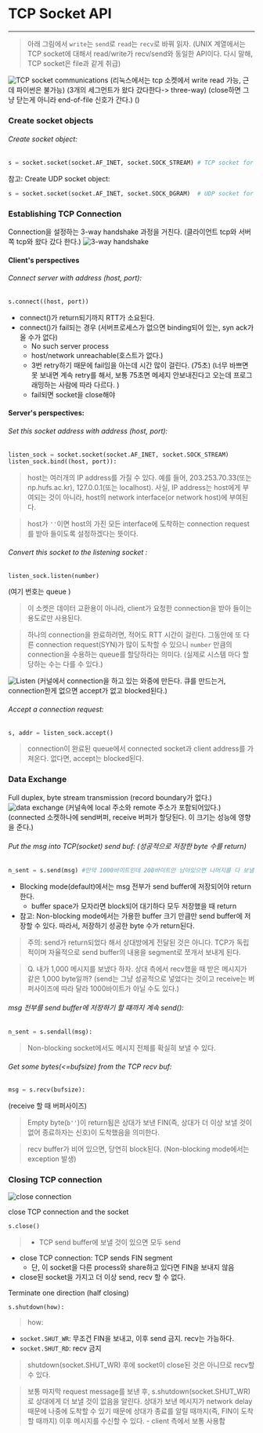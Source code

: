 
# TCP Socket API
---
>아래 그림에서 `write`는 `send`로 `read`는 `recv`로 바꿔 읽자. (UNIX 계열에서는 TCP socket에 대해서 read/write가 recv/send와 동일한 API이다. 다시 말해, TCP socket은 file과 같게 취급)

![TCP socket communications](static/TCP_socket_comm.png)
(리눅스에서는 tcp 소켓에서 write read 가능, 근데 파이썬은 불가능)
(3개의 세그먼트가 왔다 갔다한다-> three-way)
(close하면 그냥 닫는게 아니라 end-of-file 신호가 간다.)
()
### Create socket objects
###### Create socket object:
```Python
s = socket.socket(socket.AF_INET, socket.SOCK_STREAM) # TCP socket for IPv4
```
참고: Create UDP socket object:
```Python
s = socket.socket(socket.AF_INET, socket.SOCK_DGRAM)  # UDP socket for IPv4
```

### Establishing TCP Connection
Connection을 설정하는 3-way handshake 과정을 거친다.
(클라이언트 tcp와 서버쪽 tcp와 왔다 갔다 한다.)
![3-way handshake](static/3way_handshake.png)

#### Client's perspectives
###### Connect server with address (host, port):
```Python
s.connect((host, port))
```

- connect()가 return되기까지 RTT가 소요된다.
- connect()가 fail되는 경우 (서버프로세스가 없으면 binding되어 있는,  syn ack가 올 수가 없다)
  - No such server process
  - host/network unreachable(호스트가 없다.)
  - 3번 retry하기 때문에 fail임을 아는데 시간 많이 걸린다. (75초) (너무 바쁘면 못 보내면 계속 retry를 해서, 보통 75초면 메세지 안보내진다고 오는데 프로그래밍하는 사람에 따라 다르다. )
  - fail되면 socket을 close해야

#### Server's perspectives:
###### Set this socket address with address (host, port):
```Python
listen_sock = socket.socket(socket.AF_INET, socket.SOCK_STREAM)
listen_sock.bind((host, port)): 
```
> host는 여러개의 IP address를 가질 수 있다. 예를 들어, 203.253.70.33(또는 np.hufs.ac.kr), 127.0.0.1(또는 localhost). 사실, IP address는 host에게 부여되는 것이 아니라, host의 network interface(or network host)에 부여된다. 

> host가 `''`이면 host의 가진 모든 interface에 도착하는 connection request를 받아 들이도록 설정하겠다는 뜻이다.

###### Convert this socket to the listening socket :
```Python
listen_sock.listen(number)
```
(여기 번호는 queue )
> 이 소켓은 데이터 교환용이 아니라, client가 요청한 connection을 받아 들이는 용도로만 사용된다.

> 하나의 connection을 완료하려면, 적어도 RTT 시간이 걸린다. 그동안에 또 다른 connection request(SYN)가 많이 도착할 수 있으니 `number` 만큼의 connection을 수용하는 queue를 할당하라는 의미다. (실제로 시스템 마다 할당하는 수는 다를 수 있다.)

![Listen](static/listen.gif)
(커널에서 connection을 하고 있는 와중에 만든다. 큐를 만드는거, connection한게 없으면 accept가 없고 blocked된다.)
###### Accept a connection request:
```Python
s, addr = listen_sock.accept()
```

> connection이 완료된 queue에서 connected socket과 client address를 가져온다.
없다면, accept는 blocked된다.

### Data Exchange
Full duplex, byte stream transmission (record boundary가 없다.)
![data exchange](static/data_exchange.png)
(커널속에 local 주소와 remote 주소가 포함되어있다.)(connected 소켓하나에 send버퍼, receive 버퍼가 할당된다. 이 크기는 성능에 영향을 준다.)
###### Put the msg into TCP(socket) send buf: (성공적으로 저장한 byte 수를 return)
```Python
n_sent = s.send(msg) #만약 1000바이트인데 200바이트만 남아있으면 나머지를 다 보낼 때까지 return 하지 않는다.
```
- Blocking mode(default)에서는 msg 전부가 send buffer에 저장되어야 return한다.
  - buffer space가 모자라면 block되어 대기하다 모두 저장했을 때 return
- 참고: Non-blocking mode에서는 가용한 buffer 크기 만큼만 send buffer에 저장할 수 있다. 따라서, 저장하기 성공한 byte 수가 return된다.

> 주의: send가 return되었다 해서 상대방에게 전달된 것은 아니다. TCP가 독립적이며 자율적으로 send buffer의 내용을 segment로 쪼개서 보내게 된다.

> Q. 내가 1,000 메시지를 보냈다 하자. 상대 측에서 recv했을 때 받은 메시지가 같은 1,000 byte일까?
(send는 그냥 성공적으로 넣었다는 것이고 receive는 버퍼사이즈에 따라 달라 1000바이트가 아닐 수도 있다.)
###### msg 전부를 send buffer에 저장하기 할 떄까지 계속 send(): 
```Python
n_sent = s.sendall(msg): 
```
> Non-blocking socket에서도 메시지 전체를 확실히 보낼 수 있다.

######  Get some bytes(<=bufsize) from the TCP recv buf:
```Python
msg = s.recv(bufsize): 
```
(receive 할 때 버퍼사이즈)

> Empty byte(`b''`)이 return됨은 상대가 보낸 FIN(즉, 상대가 더 이상 보낼 것이 없어 종료하자는 신호)이 도착했음을 의미한다. 

> recv buffer가 비어 있으면, 당연히 block된다. (Non-blocking mode에서는 exception 발생)


### Closing TCP connection
![close connection](static/close.gif)

close TCP connection and the socket
```Python
s.close()
```

> - TCP send buffer에 보낼 것이 있으면 모두 send
- close TCP connection: TCP sends FIN segment
  - 단, 이 socket을 다른 process와 share하고 있다면 FIN을 보내지 않음
- close된 socket을 가지고 더 이상 send, recv 할 수 없다.

Terminate one direction (half closing)
```Python
s.shutdown(how): 
```

> how:
- `socket.SHUT_WR`: 무조건 FIN을 보내고, 이후 send 금지. recv는 가능하다.
- `socket.SHUT_RD`: recv 금지

> shutdown(socket.SHUT_WR) 후에 socket이 close된 것은 아니므로 recv할 수 있다.

> 보통 마지막 request message를 보낸 후, s.shutdown(socket.SHUT_WR)로 상대에게 더 보낼 것이 없음을 알린다. 상대가 보낸 메시지가 network delay 때문에 나중에 도착할 수 있기 때문에 상대가 종료를 알릴 때까지(즉, FIN이 도착할 때까지) 이후 메시지를 수신할 수 있다. - client 측에서 보통 사용함
